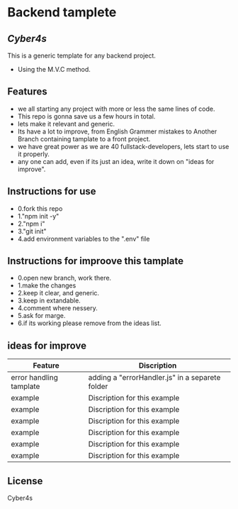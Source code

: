# Backend tamplete

## _Cyber4s_

This is a generic template for any backend project.

-   Using the M.V.C method.

## Features

-   we all starting any project with more or less the same lines of code.
-   This repo is gonna save us a few hours in total.
-   lets make it relevant and generic.
-   Its have a lot to improve, from English Grammer mistakes to Another Branch containing tamplate to a front project.
-   we have great power as we are 40 fullstack-developers, lets start to use it properly.
-   any one can add, even if its just an idea, write it down on "ideas for improve".

## Instructions for use

-   0.fork this repo
-   1."npm init -y"
-   2."npm i"
-   3."git init"
-   4.add environment variables to the ".env" file

## Instructions for improove this tamplate

-   0.open new branch, work there.
-   1.make the changes
-   2.keep it clear, and generic.
-   3.keep in extandable.
-   4.comment where nessery.
-   5.ask for marge.
-   6.if its working please remove from the ideas list.

## ideas for improve

| Feature                 | Discription                                     |
| ----------------------- | ----------------------------------------------- |
| error handling tamplate | adding a "errorHandler.js" in a separete folder |
| example                 | Discription for this example                    |
| example                 | Discription for this example                    |
| example                 | Discription for this example                    |
| example                 | Discription for this example                    |
| example                 | Discription for this example                    |
| example                 | Discription for this example                    |

## License

Cyber4s
